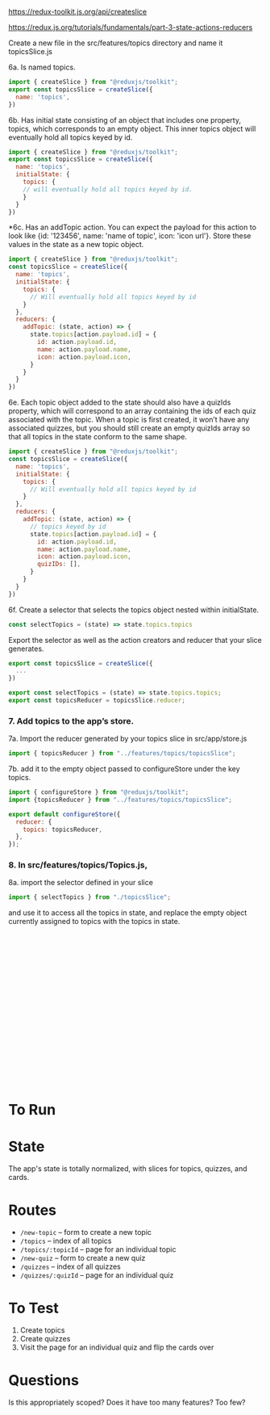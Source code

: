 https://redux-toolkit.js.org/api/createslice

https://redux.js.org/tutorials/fundamentals/part-3-state-actions-reducers

Create a new file in the src/features/topics directory and name it topicsSlice.js

6a. Is named topics.
```javascript
import { createSlice } from "@reduxjs/toolkit";
export const topicsSlice = createSlice({
  name: 'topics',
})
```

6b. Has initial state consisting of an object that includes one property, topics, which corresponds to an empty object. This inner topics object will eventually hold all topics keyed by id.
```javascript
import { createSlice } from "@reduxjs/toolkit";
export const topicsSlice = createSlice({
  name: 'topics',
  initialState: {
    topics: {
    // will eventually hold all topics keyed by id.
    }
  }
})
```

*6c. Has an addTopic action. You can expect the payload for this action to look like {id: '123456', name: 'name of topic', icon: 'icon url'}. Store these values in the state as a new topic object.
```javascript
import { createSlice } from "@reduxjs/toolkit";
const topicsSlice = createSlice({
  name: 'topics',
  initialState: {
    topics: {
      // Will eventually hold all topics keyed by id
    }
  },
  reducers: {
    addTopic: (state, action) => {
      state.topics[action.payload.id] = {
        id: action.payload.id,
        name: action.payload.name,
        icon: action.payload.icon,
      }
    }
  }
})
```

6e. Each topic object added to the state should also have a quizIds property, which will correspond to an array containing the ids of each quiz associated with the topic. When a topic is first created, it won’t have any associated quizzes, but you should still create an empty quizIds array so that all topics in the state conform to the same shape.
```javascript
import { createSlice } from "@reduxjs/toolkit";
const topicsSlice = createSlice({
  name: 'topics',
  initialState: {
    topics: {
      // Will eventually hold all topics keyed by id
    }
  },
  reducers: {
    addTopic: (state, action) => {
      // topics keyed by id
      state.topics[action.payload.id] = {
        id: action.payload.id,
        name: action.payload.name,
        icon: action.payload.icon,
        quizIDs: [],
      }
    }
  }
})
```

6f. Create a selector that selects the topics object nested within initialState.
```javascript
const selectTopics = (state) => state.topics.topics
```
Export the selector as well as the action creators and reducer that your slice generates.
```javascript
export const topicsSlice = createSlice({
  ...
})

export const selectTopics = (state) => state.topics.topics;
export const topicsReducer = topicsSlice.reducer;
```

### 7. Add topics to the app’s store.
7a. Import the reducer generated by your topics slice in src/app/store.js
```javascript
import { topicsReducer } from "../features/topics/topicsSlice";
```

7b. add it to the empty object passed to configureStore under the key topics.
```javascript
import { configureStore } from "@reduxjs/toolkit";
import {topicsReducer } from "../features/topics/topicsSlice";

export default configureStore({
  reducer: {
    topics: topicsReducer,
  },
});
```

### 8. In src/features/topics/Topics.js,
8a.  import the selector defined in your slice
```javascript
import { selectTopics } from "./topicsSlice";
```
 and use it to access all the topics in state, and replace the empty object currently assigned to topics with the topics in state.
```javascript

```

```javascript

```

```javascript

```

```javascript

```

```javascript

```

```javascript

```

```javascript

```

```javascript

```

```javascript

```

```javascript

```

```javascript

```

```javascript

```

```javascript

```

```javascript

```

```javascript

```

```javascript

```

```javascript

```

```javascript

```

```javascript

```

```javascript

```

```javascript

```

```javascript

```















# To Run

# State

The app's state is totally normalized, with slices for topics, quizzes, and cards.

# Routes

- `/new-topic` – form to create a new topic
- `/topics` – index of all topics
- `/topics/:topicId` – page for an individual topic
- `/new-quiz` – form to create a new quiz
- `/quizzes` – index of all quizzes
- `/quizzes/:quizId` – page for an individual quiz

# To Test

1. Create topics
2. Create quizzes
3. Visit the page for an individual quiz and flip the cards over

# Questions

Is this appropriately scoped? Does it have too many features? Too few?
